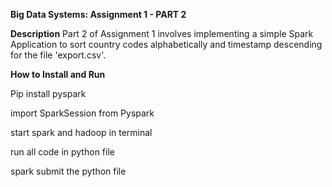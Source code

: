 **Big Data Systems: Assignment 1 - PART 2**

**Description**
Part 2 of Assignment 1 involves implementing a simple Spark Application to sort country codes alphabetically and timestamp descending for the file 'export.csv'.

**How to Install and Run**

Pip install pyspark  

import SparkSession from Pyspark  

start spark and hadoop in terminal  

run all code in python file  

spark submit the python file
